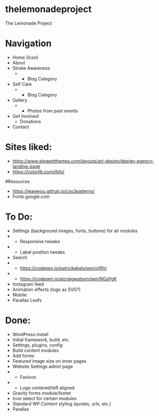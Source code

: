 # thelemonadeproject
The Lemonade Project

# Navigation
- Home (Icon)
- About
- Stroke Awareness 
	- - Blog Category
- Self Care
	- - Blog Category
- Gallery
	- - Photos from past events
- Get Involved
	- Donations
- Contact

# Sites liked:
- https://www.elegantthemes.com/layouts/art-design/design-agency-landing-page
- https://colorlib.com/illdy/

#Resources
- https://leaverou.github.io/css3patterns/
- Fonts.google.com

# To Do:
- Settings (background images, fonts, buttons) for all modules
- - Responsive tweaks
- - Label position tweaks
- Search
- - https://codepen.io/patrickabels/pen/ylfKn
- - https://codepen.io/atcraigwatson/pen/NGaYgK
- Instagram feed
- Animation effects (logo as SVG?)
- Mobile
- Parallax Leafs

# Done:
- WordPress install
- Initial framework, build, etc.
- Settings, plugins, config
- Build content modules
- Add forms
- Featured image size on inner pages
- Website Settings admin page
- - Favicon
- - Logo centered/left aligned
- Gravity forms module/footer
- Icon select for certain modules
- Standard WP Content styling (quotes, urls, etc.)
- Parallax